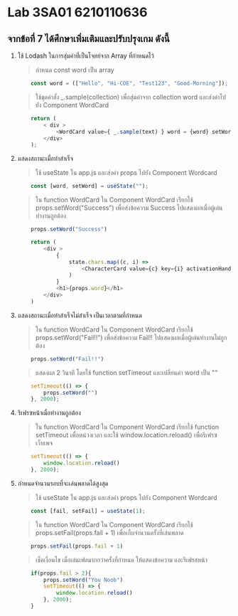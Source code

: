 # Lab 3SA01 6210110636
## จากข้อที่ 7 ได้ศึกษาเพิ่มเติมและปรับปรุงเกม ดังนี้
1. ใช้ Lodash ในการสุ่มคำที่เป็นโจทย์จาก Array ที่กำหนดไว้
    >   กำหนด const word เป็น array 
    ```js 
        const word = (["Hello", "Hi-COE", "Test123", "Good-Morning"]); 
    ```

    >   ใช้ชุดคำสั่ง _.sample(collection) เพื่อสุ่มคำจาก collection word และส่งค่าไปยัง Component WordCard
    ```js
        return ( 
            < div >
                <WordCard value={ _.sample(text) } word = {word} setWord = {setWord}  />
            </div>
        );
    ```
2. แสดงสถานะเมื่อทำสำเร็จ
    >   ใช้ useState ใน app.js และส่งค่า props ไปยัง Component Wordcard
    ```js 
        const [word, setWord] = useState("");
    ```
    >   ใน function WordCard ใน Component WordCard เรียกใช้ props.setWord("Success") เพื่อส่งข้อความ Success ไปแสดงผลเมื่อผู้เล่นทำงานถูกต้อง
    ```js
        props.setWord("Success")
    ```

    ```js
        return (
            <div >
                {
                    state.chars.map((c, i) => 
                        <CharacterCard value={c} key={i} activationHandler={activationHandler} attempt={state.attempt} />
                    )
                }
                <h1>{props.word}</h1>
            </div>
        )
    ```

3. แสดงสถานะเมื่อทำสำเร็จไม่สำเร็จ เป็นเวลาตามที่กำหนด
    >   ใน function WordCard ใน Component WordCard เรียกใช้ props.setWord("Fail!!") เพื่อส่งข้อความ Fail!! ไปแสดงผลเมื่อผู้เล่นทำงานไม่ถูกต้อง
    ```js
        props.setWord("Fail!!")
    ```
    >   แสดงผล 2 วินาที โดยใช้ function setTimeout และเปลี่ยนค่า word เป็น ""
    ```js 
        setTimeout(() => {
            props.setWord("")
        }, 2000);   
    ```
4. รีเฟรซหน้าเมื่อทำงานถูกต้อง 
    >   ใน function WordCard ใน Component WordCard เรียกใช้  function setTimeout เพื่อหน่วงเวลา และใช้  window.location.reload() เพื่อรีเฟรซเว็บเพจ
    ```js 
        setTimeout(() => {
            window.location.reload()
        }, 2000);
    ```
5. กำหนดจำนวนรอบที่จะเล่นพลาดได้สูงสุด
    >   ใช้ useState ใน app.js และส่งค่า props ไปยัง Component Wordcard
    ```js 
        const [fail, setFail] = useState(1);
    ```
    >   ใน function WordCard ใน Component WordCard เรียกใช้ props.setFail(props.fail + 1) เพื่อเก็บจำนวนครั้งที่เล่นพลาด
    ```js
        props.setFail(props.fail + 1)
    ```
    >   เช็คเงื่อนไข เมื่อเล่นเฟลมากกว่าครั้งที่กำหนด ให้แสดงข้อความ และรีเฟรสหน้า
    ```js
        if(props.fail > 2){
            props.setWord("You Noob")
            setTimeout(() => {
                window.location.reload()
            }, 2000);
        }
    ```
                   